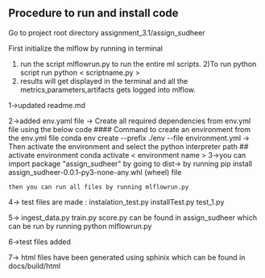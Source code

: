 
## Procedure to run and install code
Go to project root directory assignment_3.1/assign_sudheer
   
First initialize the mlflow by running <mlflow ui> in terminal
1) run the script mlflowrun.py to run the entire ml scripts.
2)To run python script  run python < scriptname.py >
3) results will get displayed in the terminal and all the metrics,parameters,artifacts gets logged into mlflow.

1->updated readme.md


2->added env.yaml file 
    -> Create all required dependencies from env.yml file using the below code
       #### Command to create an environment from the env.yml file
       conda env create --prefix ./env --file environment.yml
    -> Then activate the environment and select the python interpreter path
         ## activate environment
            conda activate < environment name > 
3->you can import package "assign_sudheer" by going to dist-> by running 
pip install assign_sudheer-0.0.1-py3-none-any.whl (wheel) file

    then you can run all files by running mlflowrun.py

4->
test files are made :
    instalation_test.py
    installTest.py
    test_1.py

5->
ingest_data.py
train.py
score.py
 can be found in assign_sudheer which can be run by running 
 python mlflowrun.py

 6->test files added

 7->
 html files have been generated using sphinix
 which can be found in docs/build/html